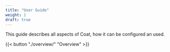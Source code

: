 ```yaml
---
title: "User Guide"
weight: 1
draft: true
---
```


This guide describes all aspects of Coat, how it can be configured an used.

{{< button "./overview/" "Overview" >}}
